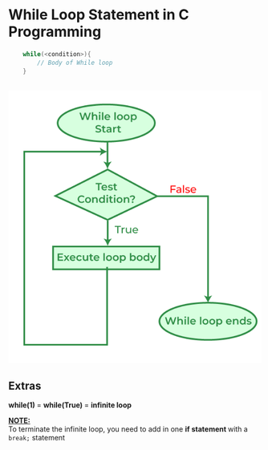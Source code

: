 # While Loop Statement in C Programming

```c
    while(<condition>){
        // Body of While loop
    }
```

<br>

<img src="images/while_loop.png" alt="Flowchart of While Loop">

## Extras
<strong> while(1) </strong> = <strong> while(True) </strong> = <strong> infinite loop </strong>

<strong><u> NOTE: </strong></u><br>
To terminate the infinite loop, you need to add in one <strong> if statement </strong> with a `break;` statement
